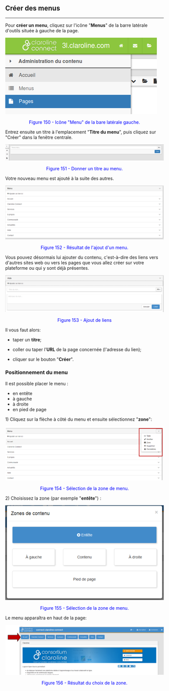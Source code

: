 ## Créer des menus

---

Pour **créer un menu**, cliquez sur l'icône "**Menus**" de la barre latérale d'outils située à gauche de la page.

![](images/home-create-menu.png)

<p style="text-align: center; color: blue">Figure 150 - Icône "Menu" de la bare latérale gauche.</p>

Entrez ensuite un titre à l'emplacement "**Titre du menu**", puis cliquez sur "Créer" dans la fenêtre centrale.

![](images/fig151.png)

<p style="text-align: center; color: blue">Figure 151 - Donner un titre au menu.</p>

Votre nouveau menu est ajouté à la suite des autres.

![](images/fig152.png)

<p style="text-align: center; color: blue">Figure 152 - Résultat de l'ajout d'un menu.</p>

Vous pouvez désormais lui ajouter du contenu, c'est-à-dire des liens vers d'autres sites web ou vers les pages que vous allez créer sur votre plateforme ou qui y sont déjà présentes.

![](images/fig153.png)

<p style="text-align: center; color: blue">Figure 153 - Ajout de liens</p>

Il vous faut alors:

* taper un **titre**;

* coller ou taper l'**URL** de la page concernée \(l'adresse du lien\);

* cliquer sur le bouton "**Créer**".


### **Positionnement du menu**

Il est possible placer le menu :

* en entête
* à gauche
* à droite
* en pied de page

1\) Cliquez sur la flèche à côté du menu et ensuite sélectionnez "**zone**":

![](images/fig154.png)

<p style="text-align: center; color: blue">Figure 154 - Sélection de la zone de menu.</p>

2\) Choisissez la zone \(par exemple "**entête**"\) :

![](images/fig155.png)

<p style="text-align: center; color: blue">Figure 155 - Sélection de la zone de menu.</p>

Le menu apparaîtra en haut de la page:

![](images/fig156.png)

<p style="text-align: center; color: blue">Figure 156 - Résultat du choix de la zone.</p>

